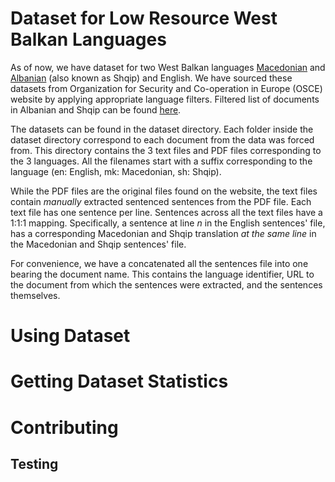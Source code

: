 # Dataset for Low Resource West Balkan Languages

As of now, we have dataset for two West Balkan languages [Macedonian](https://en.wikipedia.org/wiki/Macedonian_language) and [Albanian](https://en.wikipedia.org/wiki/Albanian_language) (also known as Shqip) and English. We have sourced these datasets from Organization for Security and Co-operation in Europe (OSCE) website by applying appropriate language filters. Filtered list of documents in Albanian and Shqip can be found [here](https://www.osce.org/resources/documents?filters=%20sm_translations%3A%28sq%29&solrsort=score%20desc&rows=10).

The datasets can be found in the dataset directory. Each folder inside the dataset directory correspond to each document from the data was forced from. This directory contains the 3 text files and PDF files corresponding to the 3 languages. All the filenames start with a suffix corresponding to the language (en: English, mk: Macedonian, sh: Shqip).

While the PDF files are the original files found on the website, the text files contain *manually* extracted sentenced sentences from the PDF file.  Each text file has one sentence per line. Sentences across all the text files have a 1:1:1 mapping. Specifically, a sentence at line *n* in the English sentences' file, has a corresponding Macedonian and Shqip translation *at the same line* in the Macedonian and Shqip sentences' file.

For convenience, we have a concatenated all the sentences file into one bearing the document name. This contains the language identifier, URL to the document from which the sentences were extracted, and the sentences themselves.

# Using Dataset

# Getting Dataset Statistics

# Contributing

## Testing 



